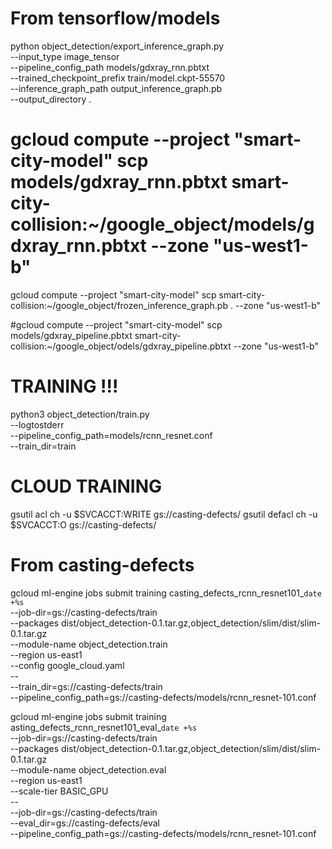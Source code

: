 # From tensorflow/models
python object_detection/export_inference_graph.py \
    --input_type image_tensor \
    --pipeline_config_path models/gdxray_rnn.pbtxt \
    --trained_checkpoint_prefix train/model.ckpt-55570 \
    --inference_graph_path output_inference_graph.pb\
    --output_directory .


# gcloud compute --project "smart-city-model" scp models/gdxray_rnn.pbtxt smart-city-collision:~/google_object/models/gdxray_rnn.pbtxt --zone "us-west1-b"

gcloud compute --project "smart-city-model" scp smart-city-collision:~/google_object/frozen_inference_graph.pb . --zone "us-west1-b"

#gcloud compute --project "smart-city-model" scp models/gdxray_pipeline.pbtxt smart-city-collision:~/google_object/odels/gdxray_pipeline.pbtxt --zone "us-west1-b" 

# TRAINING !!!
python3 object_detection/train.py \
	--logtostderr \
	--pipeline_config_path=models/rcnn_resnet.conf \
	--train_dir=train




# CLOUD TRAINING

gsutil acl ch -u $SVCACCT:WRITE gs://casting-defects/
gsutil defacl ch -u $SVCACCT:O gs://casting-defects/

# From casting-defects
gcloud ml-engine jobs submit training casting_defects_rcnn_resnet101_`date +%s` \
    --job-dir=gs://casting-defects/train \
    --packages dist/object_detection-0.1.tar.gz,object_detection/slim/dist/slim-0.1.tar.gz \
    --module-name object_detection.train \
    --region us-east1 \
    --config google_cloud.yaml \
    -- \
    --train_dir=gs://casting-defects/train \
    --pipeline_config_path=gs://casting-defects/models/rcnn_resnet-101.conf


 gcloud ml-engine jobs submit training asting_defects_rcnn_resnet101_eval_`date +%s` \
    --job-dir=gs://casting-defects/train \
    --packages dist/object_detection-0.1.tar.gz,object_detection/slim/dist/slim-0.1.tar.gz \
    --module-name object_detection.eval \
    --region us-east1 \
    --scale-tier BASIC_GPU \
    -- \
    --job-dir=gs://casting-defects/train \
    --eval_dir=gs://casting-defects/eval \
    --pipeline_config_path=gs://casting-defects/models/rcnn_resnet-101.conf